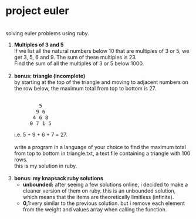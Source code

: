 project euler
==
<br/>
solving euler problems using ruby.
<ol>
    <li>
		<b>Multiples of 3 and 5</b><br/>
		If we list all the natural numbers below 10 that are multiples of 3 or 5, we get 3, 5, 6 and 9. The sum of these multiples is 23.<br/>
		Find the sum of all the multiples of 3 or 5 below 1000.
	</li>
	</br>
	<li>
		<b>bonus: triangle (incomplete)</b>
		<br/>
		by starting at the top of the triangle and moving to adjacent numbers on the row below, the maximum total from top to bottom is 27.<br/><br/>
<pre style="width:120px">
        5
       9 6
      4 6 8
     0 7 1 5</pre>
		i.e. 5 + 9 + 6 + 7 = 27.<br/><br/>
		write a program in a language of your choice to find the maximum total from top to bottom in triangle.txt, a text file containing a triangle with 100 rows.
		<br/>
		this is my solution in ruby.
	</li>
	<br/>
	<li>
		<b>bonus: my knapsack ruby solutions</b>
		<ul>
			<li>
				<b>unbounded:</b>
				after seeing a few solutions online, i decided to make a cleaner version of them on ruby. this is an unbounded solution, which means that the items are theoretically limitless (infinite). <br/>
			</li>
			<li>
				<b>0,1:</b>very similar to the previous solution. but i remove each element from the weight and values array when calling the function.
			</li>
		</ul>
	</li>
</ol>